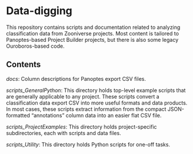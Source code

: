 # Data-digging
This repository contains scripts and documentation related to analyzing classification data from Zooniverse projects.  Most content is tailored to Panoptes-based Project Builder projects, but there is also some legacy Ouroboros-based code.

## Contents

*docs*: Column descriptions for Panoptes export CSV files.

*scripts_GeneralPython*: This directory holds top-level example scripts that are generally applicable to any project.  These scripts convert a classification data export CSV into more useful formats and data products.  In most cases, these scripts extract information from the compact JSON-formatted “annotations” column data into an easier flat CSV file.

*scripts_ProjectExamples*: This directory holds project-specific subdirectories, each with scripts and data files.

*scripts_Utility*: This directory holds Python scripts for one-off tasks.
